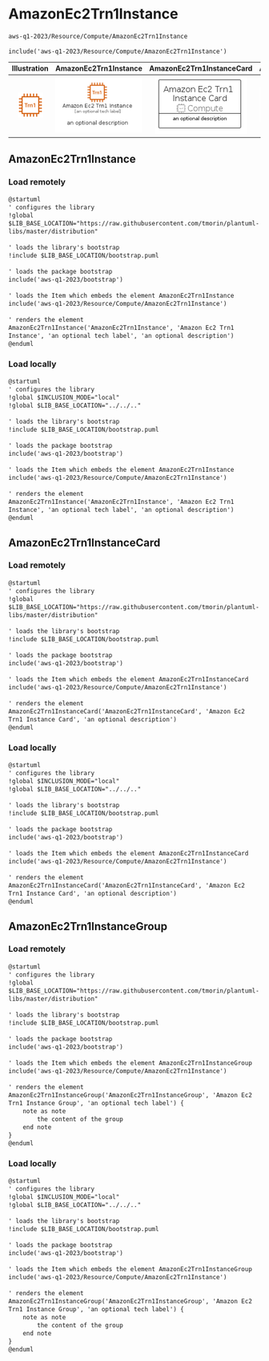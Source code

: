 # AmazonEc2Trn1Instance


```text
aws-q1-2023/Resource/Compute/AmazonEc2Trn1Instance
```

```text
include('aws-q1-2023/Resource/Compute/AmazonEc2Trn1Instance')
```



| Illustration | AmazonEc2Trn1Instance | AmazonEc2Trn1InstanceCard | AmazonEc2Trn1InstanceGroup |
| :---: | :---: | :---: | :---: |
| ![illustration for Illustration](../../../aws-q1-2023/Resource/Compute/AmazonEc2Trn1Instance.png) | ![illustration for AmazonEc2Trn1Instance](../../../aws-q1-2023/Resource/Compute/AmazonEc2Trn1Instance.Local.png) | ![illustration for AmazonEc2Trn1InstanceCard](../../../aws-q1-2023/Resource/Compute/AmazonEc2Trn1InstanceCard.Local.png) | ![illustration for AmazonEc2Trn1InstanceGroup](../../../aws-q1-2023/Resource/Compute/AmazonEc2Trn1InstanceGroup.Local.png) |




## AmazonEc2Trn1Instance

### Load remotely
```plantuml
@startuml
' configures the library
!global $LIB_BASE_LOCATION="https://raw.githubusercontent.com/tmorin/plantuml-libs/master/distribution"

' loads the library's bootstrap
!include $LIB_BASE_LOCATION/bootstrap.puml

' loads the package bootstrap
include('aws-q1-2023/bootstrap')

' loads the Item which embeds the element AmazonEc2Trn1Instance
include('aws-q1-2023/Resource/Compute/AmazonEc2Trn1Instance')

' renders the element
AmazonEc2Trn1Instance('AmazonEc2Trn1Instance', 'Amazon Ec2 Trn1 Instance', 'an optional tech label', 'an optional description')
@enduml
```

### Load locally
```plantuml
@startuml
' configures the library
!global $INCLUSION_MODE="local"
!global $LIB_BASE_LOCATION="../../.."

' loads the library's bootstrap
!include $LIB_BASE_LOCATION/bootstrap.puml

' loads the package bootstrap
include('aws-q1-2023/bootstrap')

' loads the Item which embeds the element AmazonEc2Trn1Instance
include('aws-q1-2023/Resource/Compute/AmazonEc2Trn1Instance')

' renders the element
AmazonEc2Trn1Instance('AmazonEc2Trn1Instance', 'Amazon Ec2 Trn1 Instance', 'an optional tech label', 'an optional description')
@enduml
```

## AmazonEc2Trn1InstanceCard

### Load remotely
```plantuml
@startuml
' configures the library
!global $LIB_BASE_LOCATION="https://raw.githubusercontent.com/tmorin/plantuml-libs/master/distribution"

' loads the library's bootstrap
!include $LIB_BASE_LOCATION/bootstrap.puml

' loads the package bootstrap
include('aws-q1-2023/bootstrap')

' loads the Item which embeds the element AmazonEc2Trn1InstanceCard
include('aws-q1-2023/Resource/Compute/AmazonEc2Trn1Instance')

' renders the element
AmazonEc2Trn1InstanceCard('AmazonEc2Trn1InstanceCard', 'Amazon Ec2 Trn1 Instance Card', 'an optional description')
@enduml
```

### Load locally
```plantuml
@startuml
' configures the library
!global $INCLUSION_MODE="local"
!global $LIB_BASE_LOCATION="../../.."

' loads the library's bootstrap
!include $LIB_BASE_LOCATION/bootstrap.puml

' loads the package bootstrap
include('aws-q1-2023/bootstrap')

' loads the Item which embeds the element AmazonEc2Trn1InstanceCard
include('aws-q1-2023/Resource/Compute/AmazonEc2Trn1Instance')

' renders the element
AmazonEc2Trn1InstanceCard('AmazonEc2Trn1InstanceCard', 'Amazon Ec2 Trn1 Instance Card', 'an optional description')
@enduml
```

## AmazonEc2Trn1InstanceGroup

### Load remotely
```plantuml
@startuml
' configures the library
!global $LIB_BASE_LOCATION="https://raw.githubusercontent.com/tmorin/plantuml-libs/master/distribution"

' loads the library's bootstrap
!include $LIB_BASE_LOCATION/bootstrap.puml

' loads the package bootstrap
include('aws-q1-2023/bootstrap')

' loads the Item which embeds the element AmazonEc2Trn1InstanceGroup
include('aws-q1-2023/Resource/Compute/AmazonEc2Trn1Instance')

' renders the element
AmazonEc2Trn1InstanceGroup('AmazonEc2Trn1InstanceGroup', 'Amazon Ec2 Trn1 Instance Group', 'an optional tech label') {
    note as note
        the content of the group
    end note
}
@enduml
```

### Load locally
```plantuml
@startuml
' configures the library
!global $INCLUSION_MODE="local"
!global $LIB_BASE_LOCATION="../../.."

' loads the library's bootstrap
!include $LIB_BASE_LOCATION/bootstrap.puml

' loads the package bootstrap
include('aws-q1-2023/bootstrap')

' loads the Item which embeds the element AmazonEc2Trn1InstanceGroup
include('aws-q1-2023/Resource/Compute/AmazonEc2Trn1Instance')

' renders the element
AmazonEc2Trn1InstanceGroup('AmazonEc2Trn1InstanceGroup', 'Amazon Ec2 Trn1 Instance Group', 'an optional tech label') {
    note as note
        the content of the group
    end note
}
@enduml
```

